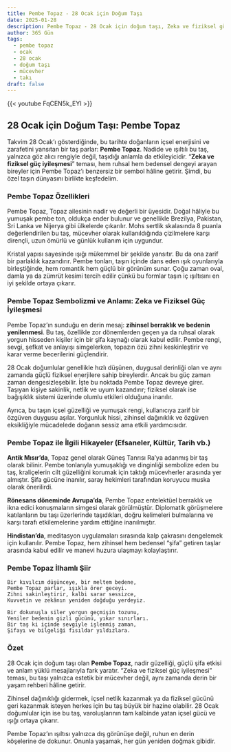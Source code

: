 ```yaml
---
title: Pembe Topaz - 28 Ocak için Doğum Taşı
date: 2025-01-28
description: Pembe Topaz - 28 Ocak için doğum taşı, Zeka ve fiziksel güç iyileşmesi sembolü. Bu özel taşın derin anlamını öğrenin.
author: 365 Gün
tags:
  - pembe topaz
  - ocak
  - 28 ocak
  - doğum taşı
  - mücevher
  - takı
draft: false
---
```


{{< youtube FqCEN5k_EYI >}}

## 28 Ocak için Doğum Taşı: Pembe Topaz

Takvim 28 Ocak’ı gösterdiğinde, bu tarihte doğanların içsel enerjisini ve zarafetini yansıtan bir taş parlar: **Pembe Topaz**. Nadide ve ışıltılı bu taş, yalnızca göz alıcı rengiyle değil, taşıdığı anlamla da etkileyicidir. “**Zeka ve fiziksel güç iyileşmesi**” teması, hem ruhsal hem bedensel dengeyi arayan bireyler için Pembe Topaz’ı benzersiz bir sembol hâline getirir. Şimdi, bu özel taşın dünyasını birlikte keşfedelim.

### Pembe Topaz Özellikleri

Pembe Topaz, Topaz ailesinin nadir ve değerli bir üyesidir. Doğal hâliyle bu yumuşak pembe ton, oldukça ender bulunur ve genellikle Brezilya, Pakistan, Sri Lanka ve Nijerya gibi ülkelerde çıkarılır. Mohs sertlik skalasında 8 puanla değerlendirilen bu taş, mücevher olarak kullanıldığında çizilmelere karşı dirençli, uzun ömürlü ve günlük kullanım için uygundur.

Kristal yapısı sayesinde ışığı mükemmel bir şekilde yansıtır. Bu da ona zarif bir parlaklık kazandırır. Pembe tonları, taşın içinde dans eden ışık oyunlarıyla birleştiğinde, hem romantik hem güçlü bir görünüm sunar. Çoğu zaman oval, damla ya da zümrüt kesimi tercih edilir çünkü bu formlar taşın iç ışıltısını en iyi şekilde ortaya çıkarır.

### Pembe Topaz Sembolizmi ve Anlamı: Zeka ve Fiziksel Güç İyileşmesi

Pembe Topaz’ın sunduğu en derin mesaj: **zihinsel berraklık ve bedenin yenilenmesi**. Bu taş, özellikle zor dönemlerden geçen ya da ruhsal olarak yorgun hisseden kişiler için bir şifa kaynağı olarak kabul edilir. Pembe rengi, sevgi, şefkat ve anlayışı simgelerken, topazın özü zihni keskinleştirir ve karar verme becerilerini güçlendirir.

28 Ocak doğumlular genellikle hızlı düşünen, duygusal derinliği olan ve aynı zamanda güçlü fiziksel enerjilere sahip bireylerdir. Ancak bu güç zaman zaman dengesizleşebilir. İşte bu noktada Pembe Topaz devreye girer. Taşıyan kişiye sakinlik, netlik ve uyum kazandırır; fiziksel olarak ise bağışıklık sistemi üzerinde olumlu etkileri olduğuna inanılır.

Ayrıca, bu taşın içsel güzelliği ve yumuşak rengi, kullanıcıya zarif bir özgüven duygusu aşılar. Yorgunluk hissi, zihinsel dağınıklık ve özgüven eksikliğiyle mücadelede doğanın sessiz ama etkili yardımcısıdır.

### Pembe Topaz ile İlgili Hikayeler (Efsaneler, Kültür, Tarih vb.)

**Antik Mısır’da**, Topaz genel olarak Güneş Tanrısı Ra’ya adanmış bir taş olarak bilinir. Pembe tonlarıyla yumuşaklığı ve dinginliği sembolize eden bu taş, kraliçelerin cilt güzelliğini korumak için taktığı mücevherler arasında yer almıştır. Şifa gücüne inanılır, saray hekimleri tarafından koruyucu muska olarak önerilirdi.

**Rönesans döneminde Avrupa’da**, Pembe Topaz entelektüel berraklık ve ikna edici konuşmaların simgesi olarak görülmüştür. Diplomatik görüşmelere katılanların bu taşı üzerlerinde taşıdıkları, doğru kelimeleri bulmalarına ve karşı tarafı etkilemelerine yardım ettiğine inanılmıştır.

**Hindistan’da**, meditasyon uygulamaları sırasında kalp çakrasını dengelemek için kullanılır. Pembe Topaz, hem zihinsel hem bedensel “şifa” getiren taşlar arasında kabul edilir ve manevi huzura ulaşmayı kolaylaştırır.

### Pembe Topaz İlhamlı Şiir

```
Bir kıvılcım düşünceye, bir meltem bedene,
Pembe Topaz parlar, ışıkla örer geceyi.
Zihni sakinleştirir, kalbi sarar sessizce,
Kuvvetin ve zekânın yeniden doğduğu yerdeyiz.

Bir dokunuşla siler yorgun geçmişin tozunu,
Yeniler bedenin gizli gücünü, yıkar sınırları.
Bir taş ki içinde sevgiyle işlenmiş zaman,
Şifayı ve bilgeliği fısıldar yıldızlara.
```

### Özet

28 Ocak için doğum taşı olan **Pembe Topaz**, nadir güzelliği, güçlü şifa etkisi ve anlam yüklü mesajlarıyla fark yaratır. “Zeka ve fiziksel güç iyileşmesi” teması, bu taşı yalnızca estetik bir mücevher değil, aynı zamanda derin bir yaşam rehberi hâline getirir.

Zihinsel dağınıklığı gidermek, içsel netlik kazanmak ya da fiziksel gücünü geri kazanmak isteyen herkes için bu taş büyük bir hazine olabilir. 28 Ocak doğumlular için ise bu taş, varoluşlarının tam kalbinde yatan içsel gücü ve ışığı ortaya çıkarır.

Pembe Topaz’ın ışıltısı yalnızca dış görünüşe değil, ruhun en derin köşelerine de dokunur. Onunla yaşamak, her gün yeniden doğmak gibidir.